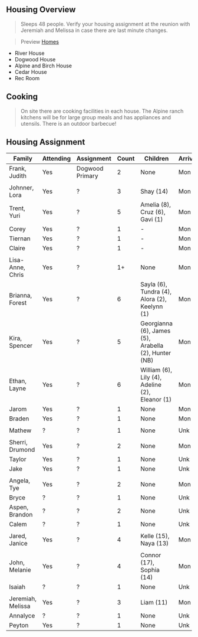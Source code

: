 ## Housing Overview
> Sleeps 48 people. Verify your housing assignment at the reunion with Jeremiah and Melissa in case there are last minute changes.
 
> Preview [Homes](https://www.coramranch.com/vacation-home)
- River House
- Dogwood House
- Alpine and Birch House
- Cedar House
- Rec Room

## Cooking
> On site there are cooking facilities in each house. The Alpine ranch kitchens will be for large group meals and has appliances and utensils. There is an outdoor barbecue!


## Housing Assignment

| Family | Attending | Assignment | Count | Children | Arrive | Depart
| --- | --- | --- | --- | --- | --- | --- |
| Frank, Judith | Yes | Dogwood Primary | 2 | None | Mon | Sat |
| | | | | |
| Johnner, Lora | Yes | ? | 3 | Shay (14) | Mon | Sat |
| Trent, Yuri | Yes | ? | 5 | Amelia (8), Cruz (6), Gavi (1) | Mon | Sat |
| Corey | Yes | ? | 1 | - | Mon | Fri |
| Tiernan | Yes | ? | 1 | - | Mon | Sat |
| Claire | Yes | ? | 1 | - | Mon | Sat |
| | | | | |
|Lisa-Anne, Chris | Yes | ? | 1+ | None | Mon | Sat |
|Brianna, Forest | Yes | ? | 6 | Sayla (6), Tundra (4), Alora (2), Keelynn (1) | Mon | Sat |
|Kira, Spencer | Yes | ? | 5 | Georgianna (6), James (5), Arabella (2), Hunter (NB) | Mon | Sat |
|Ethan, Layne | Yes | ? | 6 | William (6), Lily (4), Adeline (2), Eleanor (1) | Mon | Sat |
| Jarom | Yes | ? | 1 | None | Mon | Sat |
| Braden | Yes | ? | 1 | None | Mon | Sat |
| | | | | |
| Mathew | ? | ? | 1 | None | Unk | Unk |
| | | | | |
| Sherri, Drumond | Yes | ? | 2 | None | Mon | Sat |
| Taylor | Yes | ? | 1 | None | Unk | Unk |
| Jake | Yes | ? | 1 | None | Unk | Unk |
| | | | | |
| Angela, Tye | Yes | ? | 2 | None | Mon | Sat |
| Bryce | ? | ? | 1 | None | Unk | Unk |
| Aspen, Brandon | ? | ? | 2 | None | Unk | Unk |
| Calem | ? | ? | 1 | None | Unk | Unk |
| | | | | |
| Jared, Janice | Yes | ? | 4 | Kelle (15), Naya (13) | Mon | Sat |
| | | | | |
| John, Melanie | Yes | ? | 4 | Connor (17), Sophia (14) | Mon | Sat |
| Isaiah | ? | ? | 1 | None | Unk | Unk |
| | | | | |
| Jeremiah, Melissa | Yes | ? | 3 | Liam (11) | Mon | Sat |
| Annalyce | ? | ? | 1 | None | Unk | Unk |
| Peyton | Yes | ? | 1 | None | Unk | Unk |
